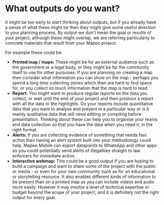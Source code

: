 # What outputs do you want?

It might be too early to start thinking about outputs, but if you already have a sense of what these might be then they might give some useful direction to your planning process. By output we don't mean the goal or results of your project, although these might overlap, we are referring particularly to concrete materials that result from your Mapeo project.

For example these could be:

* **Printed map / maps:** These might be for an external audience such as the government or a legal body, or they might be for the community itself to use for other purposes. If you are planning on creating a map then consider what information you can show on the map - perhaps you spend a long time collecting stores which then are hard to find space for, or you collect so much information that the map is hard to read.
* **Report:** You might want to produce regular reports on the data you collect, or wait until the end of your project and then produce a report with all the data or the highlights. Do your reports include quantitative data that you want to analyse and present in a particular way or is it mainly qualitative data that will need editing or compiling before presentation. Thinking about these can help you to organise your teams and data collection so that you have the data when you need it, in the right format.
* **Alerts:** If you are collecting evidence of something that needs fast action then having an alert system built into your methodology could help. Mapeo Mobile can export datapoints to WhatsApp and other apps so you could potentially send alerts of illegalities straight to law enforcers for immediate action. 
* **Interactive webmap:** This could be a good output if you are hoping to build a campaign and want to share some of the project with the public or media - or even for your own community such as for an educational or storytelling resource. It also enables different kinds of information to be present than on a printed map as you can include videos and audio more easily. However it may involve a level of technical expertise or budget beyond the scope of your project, and it is definitely not the right output for every goal.

